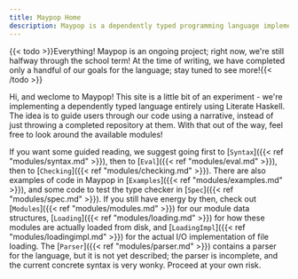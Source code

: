 ```yaml
---
title: Maypop Home
description: Maypop is a dependently typed programming language implemented using Literate Haskell.
---
```

{{< todo >}}Everything! Maypop is an ongoing project; right now, we're still halfway through
the school term! At the time of writing, we have completed only a handful of our goals
for the language; stay tuned to see more!{{< /todo >}}

Hi, and weclome to Maypop! This site is a little bit of an experiment - we're implementing
a dependently typed language entirely using Literate Haskell. The idea is to guide users
through our code using a narrative, instead of just throwing a completed repository at them.
With that out of the way, feel free to look around the available modules!

If you want some guided reading, we suggest going first to [`Syntax`]({{< ref "modules/syntax.md" >}}),
then to [`Eval`]({{< ref "modules/eval.md" >}}), then to [`Checking`]({{< ref "modules/checking.md" >}}).
There are also examples of code in Maypop in [`Examples`]({{< ref "modules/examples.md" >}}), and some code
to test the type checker in [`Spec`]({{< ref "modules/spec.md" >}}). If you still have energy by
then, check out [`Modules`]({{< ref "modules/modules.md" >}}) for our module data structures,
[`Loading`]({{< ref "modules/loading.md" >}}) for how these modules are actually loaded from disk,
and [`LoadingImpl`]({{< ref "modules/loadingimpl.md" >}}) for the actual I/O implementation
of file loading. The [`Parser`]({{< ref "modules/parser.md" >}}) contains a parser for the language,
but it is not yet described; the parser is incomplete, and the current concrete syntax is very wonky.
Proceed at your own risk.
